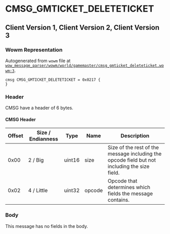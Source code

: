 # CMSG_GMTICKET_DELETETICKET

## Client Version 1, Client Version 2, Client Version 3

### Wowm Representation

Autogenerated from `wowm` file at [`wow_message_parser/wowm/world/gamemaster/cmsg_gmticket_deleteticket.wowm:3`](https://github.com/gtker/wow_messages/tree/main/wow_message_parser/wowm/world/gamemaster/cmsg_gmticket_deleteticket.wowm#L3).
```rust,ignore
cmsg CMSG_GMTICKET_DELETETICKET = 0x0217 {
}
```
### Header

CMSG have a header of 6 bytes.

#### CMSG Header

| Offset | Size / Endianness | Type   | Name   | Description |
| ------ | ----------------- | ------ | ------ | ----------- |
| 0x00   | 2 / Big           | uint16 | size   | Size of the rest of the message including the opcode field but not including the size field.|
| 0x02   | 4 / Little        | uint32 | opcode | Opcode that determines which fields the message contains.|

### Body

This message has no fields in the body.

